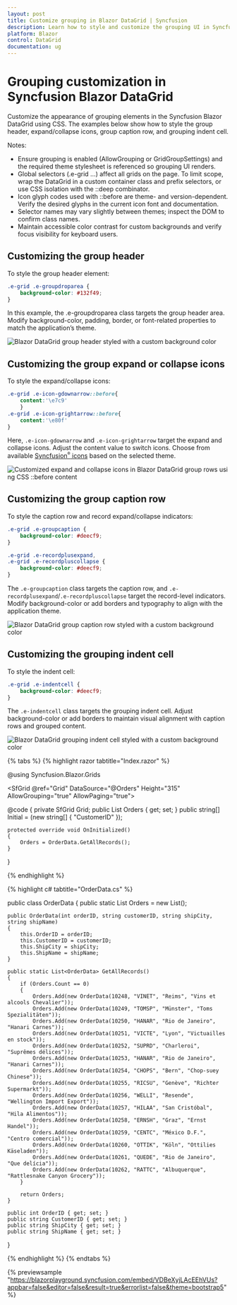 ```yaml
---
layout: post
title: Customize grouping in Blazor DataGrid | Syncfusion
description: Learn how to style and customize the grouping UI in Syncfusion Blazor DataGrid—group headers, icons, caption rows, and indent cells with CSS tips.
platform: Blazor
control: DataGrid
documentation: ug
---
```


# Grouping customization in Syncfusion Blazor DataGrid

Customize the appearance of grouping elements in the Syncfusion Blazor DataGrid using CSS. The examples below show how to style the group header, expand/collapse icons, group caption row, and grouping indent cell.

Notes:
- Ensure grouping is enabled (AllowGrouping or GridGroupSettings) and the required theme stylesheet is referenced so grouping UI renders.
- Global selectors (.e-grid …) affect all grids on the page. To limit scope, wrap the DataGrid in a custom container class and prefix selectors, or use CSS isolation with the ::deep combinator.
- Icon glyph codes used with ::before are theme- and version-dependent. Verify the desired glyphs in the current icon font and documentation.
- Selector names may vary slightly between themes; inspect the DOM to confirm class names.
- Maintain accessible color contrast for custom backgrounds and verify focus visibility for keyboard users.

## Customizing the group header

To style the group header element:

```css
.e-grid .e-groupdroparea {
    background-color: #132f49;
}
```

In this example, the .e-groupdroparea class targets the group header area. Modify background-color, padding, border, or font-related properties to match the application’s theme.

![Blazor DataGrid group header styled with a custom background color](../images/style-and-appearance/group-header.png)

## Customizing the group expand or collapse icons

To style the expand/collapse icons:

```css
.e-grid .e-icon-gdownarrow::before{
    content:'\e7c9'
    }
.e-grid .e-icon-grightarrow::before{
    content:'\e80f'
}
```

Here, `.e-icon-gdownarrow` and `.e-icon-grightarrow` target the expand and collapse icons. Adjust the content value to switch icons. Choose from available [Syncfusion<sup style="font-size:70%">&reg;</sup> icons](https://blazor.syncfusion.com/documentation/appearance/icons) based on the selected theme.

![Customized expand and collapse icons in Blazor DataGrid group rows using CSS ::before content](../images/style-and-appearance/group-expand-or-collapse-icons.png)

## Customizing the group caption row

To style the caption row and record expand/collapse indicators:

```css
.e-grid .e-groupcaption {
    background-color: #deecf9;
}

.e-grid .e-recordplusexpand,
.e-grid .e-recordpluscollapse {
    background-color: #deecf9;
}
```

The `.e-groupcaption` class targets the caption row, and `.e-recordplusexpand`/`.e-recordpluscollapse` target the record-level indicators. Modify background-color or add borders and typography to align with the application theme.

![Blazor DataGrid group caption row styled with a custom background color](../images/style-and-appearance/group-caption-row.png)

## Customizing the grouping indent cell

To style the indent cell:

```css
.e-grid .e-indentcell {
    background-color: #deecf9;
}
```

The `.e-indentcell` class targets the grouping indent cell. Adjust background-color or add borders to maintain visual alignment with caption rows and grouped content.

![Blazor DataGrid grouping indent cell styled with a custom background color](../images/style-and-appearance/indent-cell.png)

{% tabs %}
{% highlight razor tabtitle="Index.razor" %}

@using Syncfusion.Blazor.Grids

<SfGrid @ref="Grid" DataSource="@Orders" Height="315" AllowGrouping="true" AllowPaging="true">
    <GridPageSettings PageSize="8"></GridPageSettings>
    <GridGroupSettings Columns="@Initial"></GridGroupSettings>
    <GridColumns>
        <GridColumn Field=@nameof(OrderData.OrderID) HeaderText="Order ID" TextAlign="Syncfusion.Blazor.Grids.TextAlign.Right" Width="140"></GridColumn>
        <GridColumn Field=@nameof(OrderData.CustomerID) HeaderText="Customer ID" Width="120"></GridColumn>
        <GridColumn Field=@nameof(OrderData.ShipCity) HeaderText="Ship City" Width="100"></GridColumn>
        <GridColumn Field=@nameof(OrderData.ShipName) HeaderText="Ship Name" Width="100"></GridColumn>
    </GridColumns>
</SfGrid>

<style>
   .e-grid .e-groupdroparea {
        background-color: #132f49;
    }
    .e-grid .e-icon-gdownarrow::before{
        content:'\e7c9'
    }
    .e-grid .e-icon-grightarrow::before{
        content:'\e80f'
    }
    .e-grid .e-groupcaption {
        background-color: #deecf9;
    }
    .e-grid .e-recordplusexpand,
    .e-grid .e-recordpluscollapse {
        background-color: #deecf9;
    }
    .e-grid .e-indentcell {
        background-color: #deecf9;
    }
</style>

@code {
    private SfGrid<OrderData> Grid;
    public List<OrderData> Orders { get; set; }
    public string[] Initial = (new string[] { "CustomerID" });

    protected override void OnInitialized()
    {
        Orders = OrderData.GetAllRecords();
    }
}

{% endhighlight %}

{% highlight c# tabtitle="OrderData.cs" %}

public class OrderData
{
    public static List<OrderData> Orders = new List<OrderData>();

    public OrderData(int orderID, string customerID, string shipCity, string shipName)
    {
        this.OrderID = orderID;
        this.CustomerID = customerID;
        this.ShipCity = shipCity;
        this.ShipName = shipName;
    }

    public static List<OrderData> GetAllRecords()
    {
        if (Orders.Count == 0)
        {
            Orders.Add(new OrderData(10248, "VINET", "Reims", "Vins et alcools Chevalier"));
            Orders.Add(new OrderData(10249, "TOMSP", "Münster", "Toms Spezialitäten"));
            Orders.Add(new OrderData(10250, "HANAR", "Rio de Janeiro", "Hanari Carnes"));
            Orders.Add(new OrderData(10251, "VICTE", "Lyon", "Victuailles en stock"));
            Orders.Add(new OrderData(10252, "SUPRD", "Charleroi", "Suprêmes délices"));
            Orders.Add(new OrderData(10253, "HANAR", "Rio de Janeiro", "Hanari Carnes"));
            Orders.Add(new OrderData(10254, "CHOPS", "Bern", "Chop-suey Chinese"));
            Orders.Add(new OrderData(10255, "RICSU", "Genève", "Richter Supermarkt"));
            Orders.Add(new OrderData(10256, "WELLI", "Resende", "Wellington Import Export"));
            Orders.Add(new OrderData(10257, "HILAA", "San Cristóbal", "Hila Alimentos"));
            Orders.Add(new OrderData(10258, "ERNSH", "Graz", "Ernst Handel"));
            Orders.Add(new OrderData(10259, "CENTC", "México D.F.", "Centro comercial"));
            Orders.Add(new OrderData(10260, "OTTIK", "Köln", "Ottilies Käseladen"));
            Orders.Add(new OrderData(10261, "QUEDE", "Rio de Janeiro", "Que delícia"));
            Orders.Add(new OrderData(10262, "RATTC", "Albuquerque", "Rattlesnake Canyon Grocery"));
        }

        return Orders;
    }

    public int OrderID { get; set; }
    public string CustomerID { get; set; }
    public string ShipCity { get; set; }
    public string ShipName { get; set; }
}

{% endhighlight %}
{% endtabs %}

{% previewsample "https://blazorplayground.syncfusion.com/embed/VDBeXyjLAcEEhVUs?appbar=false&editor=false&result=true&errorlist=false&theme=bootstrap5" %}